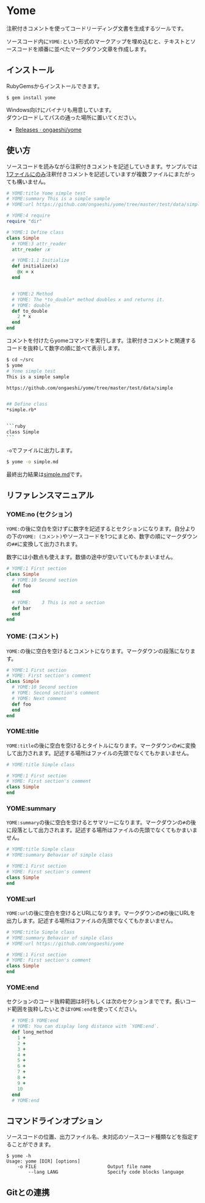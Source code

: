 # Yome

注釈付きコメントを使ってコードリーディング文書を生成するツールです。

ソースコード内に`YOME:`という形式のマークアップを埋め込むと、テキストとソースコードを順番に並べたマークダウン文章を作成します。

## インストール

RubyGemsからインストールできます。

    $ gem install yome

Windows向けにバイナリも用意しています。  
ダウンロードしてパスの通った場所に置いてください。

- [Releases · ongaeshi/yome](https://github.com/ongaeshi/yome/releases/)

## 使い方
ソースコードを読みながら注釈付きコメントを記述していきます。サンプルでは[1ファイルにのみ](https://github.com/ongaeshi/yome/blob/master/test/data/simple/simple.rb)注釈付きコメントを記述していますが複数ファイルにまたがっても構いません。

```ruby
# YOME:title Yome simple test
# YOME:summary This is a simple sample
# YOME:url https://github.com/ongaeshi/yome/tree/master/test/data/simple

# YOME:4 require
require "dir"

# YOME:1 Define class
class Simple
  # YOME:3 attr_reader
  attr_reader :x

  # YOME:1.1 Initialize
  def initialize(x)
    @x = x
  end


  # YOME:2 Method
  # YOME: The *to_double* method doubles x and returns it.
  # YOME: double
  def to_double
    2 * x
  end
end
```

コメントを付けたらyomeコマンドを実行します。注釈付きコメントと関連するコードを抜粋して数字の順に並べて表示します。

````bash
$ cd ~/src
$ yome
# Yome simple test
This is a simple sample

https://github.com/ongaeshi/yome/tree/master/test/data/simple


## Define class
*simple.rb*


```ruby
class Simple
```
````

`-o`でファイルに出力します。

```bash
$ yome -o simple.md
```

最終出力結果は[simple.md](https://github.com/ongaeshi/yome/blob/master/test/data/simple/simple.md)です。

## リファレンスマニュアル
### YOME:no (セクション) 
`YOME:`の後に空白を空けずに数字を記述するとセクションになります。自分よりの下の`YOME: (コメント)`やソースコードを1つにまとめ、数字の順にマークダウンの`##`に変換して出力されます。

数字には小数点も使えます。数値の途中が空いていてもかまいません。

```ruby
# YOME:1 First section
class Simple
  # YOME:10 Second section
  def foo
  end

  # YOME:    3 This is not a section
  def bar
  end
end  
```

### YOME: (コメント)
`YOME:`の後に空白を空けるとコメントになります。マークダウンの段落になります。

```ruby
# YOME:1 First section
# YOME: First section's comment
class Simple
  # YOME:10 Second section
  # YOME: Second section's comment
  # YOME: Next comment
  def foo
  end
end  
```

### YOME:title
`YOME:title`の後に空白を空けるとタイトルになります。マークダウンの`#`に変換して出力されます。記述する場所はファイルの先頭でなくてもかまいません。

```ruby
# YOME:title Simple class

# YOME:1 First section
# YOME: First section's comment
class Simple
end  
```

### YOME:summary
`YOME:summary`の後に空白を空けるとサマリーになります。マークダウンの`#`の後に段落として出力されます。記述する場所はファイルの先頭でなくてもかまいません。

```ruby
# YOME:title Simple class
# YOME:summary Behavior of simple class

# YOME:1 First section
# YOME: First section's comment
class Simple
end  
```

### YOME:url
`YOME:url`の後に空白を空けるとURLになります。マークダウンの`#`の後にURLを出力します。記述する場所はファイルの先頭でなくてもかまいません。

```ruby
# YOME:title Simple class
# YOME:summary Behavior of simple class
# YOME:url https://github.com/ongaeshi/yome

# YOME:1 First section
# YOME: First section's comment
class Simple
end  
```

### YOME:end
セクションのコード抜粋範囲は8行もしくは次のセクションまでです。長いコード範囲を抜粋したいときは`YOME:end`を使ってください。

```ruby
  # YOME:5 YOME:end
  # YOME: You can display long distance with `YOME:end`.
  def long_method
    1 +
    2 +
    3 +
    4 +
    5 + 
    6 +
    7 +
    8 +
    9 +
    10
  end
  # YOME:end
```

## コマンドラインオプション
ソースコードの位置、出力ファイル名、未対応のソースコード種類などを指定することができます。

```
$ yome -h
Usage: yome [DIR] [options]
    -o FILE                          Output file name
        --lang LANG                  Specify code blocks language
```

## Gitとの連携
